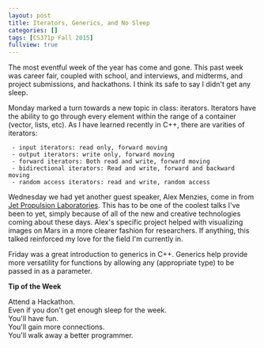 ```yaml
---
layout: post
title: Iterators, Generics, and No Sleep
categories: []
tags: [CS371p Fall 2015]
fullview: true
---
```


The most eventful week of the year has come and gone. This past week was career fair, coupled with school, and interviews, and midterms, and project submissions, and hackathons. I think its safe to say I didn't get any sleep.

Monday marked a turn towards a new topic in class: iterators. Iterators have the ability to go through every element within the range of a container (vector, lists, etc). As I have learned recently in C++, there are varities of iterators: 
     
     - input iterators: read only, forward moving
     - output iterators: write only, forward moving
     - forward iterators: Both read and write, forward moving
     - bidirectional iterators: Read and write, forward and backward moving
     - random access iterators: read and write, random access

Wednesday we had yet another guest speaker, Alex Menzies, come in from [Jet Propulsion Laboratories](http://www.jpl.nasa.gov/). This has to be one of the coolest talks I've been to yet, simply because of all of the new and creative technologies coming about these days. Alex's specific project helped with visualizing images on Mars in a more clearer fashion for researchers. If anything, this talked reinforced my love for the field I'm currently in.

Friday was a great introduction to generics in C++. Generics help provide more versatility for functions by allowing any (appropriate type) to be passed in as a parameter. 

**Tip of the Week**

Attend a Hackathon.     
Even if you don't get enough sleep for the week.     
You'll have fun.     
You'll gain more connections.       
You'll walk away a better programmer.       


